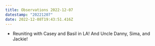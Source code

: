 ```yaml
---
title: Observations 2022-12-07
datestamp: "20221207"
date: 2022-12-08T19:43:51.416Z
---
```

- Reuniting with Casey and Basil in LA! And Uncle Danny, Sima, and Jackie!